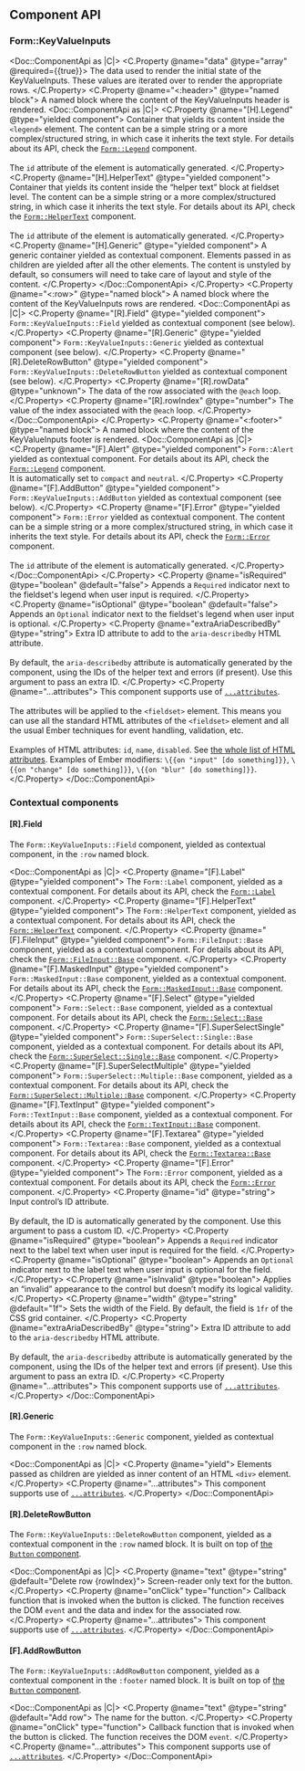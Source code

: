 ## Component API

### Form::KeyValueInputs

<Doc::ComponentApi as |C|>
  <C.Property @name="data" @type="array" @required={{true}}>
    The data used to render the initial state of the KeyValueInputs. These values are iterated over to render the appropriate rows.
  </C.Property>
  <C.Property @name="<:header>" @type="named block">
    A named block where the content of the KeyValueInputs header is rendered.
    <Doc::ComponentApi as |C|>
      <C.Property @name="[H].Legend" @type="yielded component">
        Container that yields its content inside the `<legend>` element. The content can be a simple string or a more complex/structured string, in which case it inherits the text style. For details about its API, check the [`Form::Legend`](/components/form/primitives) component.
        <br/><br/>
        The `id` attribute of the element is automatically generated.
      </C.Property>
      <C.Property @name="[H].HelperText" @type="yielded component">
        Container that yields its content inside the “helper text” block at fieldset level. The content can be a simple string or a more complex/structured string, in which case it inherits the text style. For details about its API, check the [`Form::HelperText`](/components/form/primitives) component.
        <br/><br/>
        The `id` attribute of the element is automatically generated.
      </C.Property>
      <C.Property @name="[H].Generic" @type="yielded component">
        A generic container yielded as contextual component. Elements passed in as children are yielded after all the other elements. The content is unstyled by default, so consumers will need to take care of layout and style of the content.
      </C.Property>
    </Doc::ComponentApi>
  </C.Property>
  <C.Property @name="<:row>" @type="named block">
    A named block where the content of the KeyValueInputs rows are rendered.
    <Doc::ComponentApi as |C|>
      <C.Property @name="[R].Field" @type="yielded component">
        `Form::KeyValueInputs::Field` yielded as contextual component (see below).
      </C.Property>
      <C.Property @name="[R].Generic" @type="yielded component">
        `Form::KeyValueInputs::Generic` yielded as contextual component (see below).
      </C.Property>
      <C.Property @name="[R].DeleteRowButton" @type="yielded component">
        `Form::KeyValueInputs::DeleteRowButton` yielded as contextual component (see below).
      </C.Property>
     <C.Property @name="[R].rowData" @type="unknown">
        The data of the row associated with the `@each` loop.
      </C.Property>
      <C.Property @name="[R].rowIndex" @type="number">
        The value of the index associated with the `@each` loop.
      </C.Property>
    </Doc::ComponentApi>
  </C.Property>
  <C.Property @name="<:footer>" @type="named block">
    A named block where the content of the KeyValueInputs footer is rendered.
    <Doc::ComponentApi as |C|>
      <C.Property @name="[F].Alert" @type="yielded component">
        `Form::Alert` yielded as contextual component. For details about its API, check the [`Form::Legend`](/components/form/primitives) component.
        <br/>It is automatically set to `compact` and `neutral`.
      </C.Property>
      <C.Property @name="[F].AddButton" @type="yielded component">
        `Form::KeyValueInputs::AddButton` yielded as contextual component (see below).
      </C.Property>
      <C.Property @name="[F].Error" @type="yielded component">
        `Form::Error` yielded as contextual component. The content can be a simple string or a more complex/structured string, in which case it inherits the text style. For details about its API, check the [`Form::Error`](/components/form/primitives) component.
        <br/><br/>
        The `id` attribute of the element is automatically generated.
      </C.Property>
    </Doc::ComponentApi>
  </C.Property>
  <C.Property @name="isRequired" @type="boolean" @default="false">
    Appends a `Required` indicator next to the fieldset's legend when user input is required.
  </C.Property>
  <C.Property @name="isOptional" @type="boolean" @default="false">
    Appends an `Optional` indicator next to the fieldset's legend when user input is optional.
  </C.Property>
  <C.Property @name="extraAriaDescribedBy" @type="string">
    Extra ID attribute to add to the `aria-describedby` HTML attribute.
    <br/><br/>
    By default, the `aria-describedby` attribute is automatically generated by the component, using the IDs of the helper text and errors (if present). Use this argument to pass an extra ID.
  </C.Property>
  <C.Property @name="...attributes">
    This component supports use of [`...attributes`](https://guides.emberjs.com/release/in-depth-topics/patterns-for-components/#toc_attribute-ordering).
    <br/><br/>
    The attributes will be applied to the `<fieldset>` element. This means you can use all the standard HTML attributes of the `<fieldset>` element and all the usual Ember techniques for event handling, validation, etc.
    <br/><br/>
    Examples of HTML attributes: `id`, `name`, `disabled`. See [the whole list of HTML attributes](https://developer.mozilla.org/en-US/docs/Web/HTML/Element/fieldset#attributes). Examples of Ember modifiers: `\{{on "input" [do something]}}`, `\{{on "change" [do something]}}`, `\{{on "blur" [do something]}}`.
  </C.Property>
</Doc::ComponentApi>

### Contextual components

#### [R].Field

The `Form::KeyValueInputs::Field` component, yielded as contextual component, in the `:row` named block.

<Doc::ComponentApi as |C|>
  <C.Property @name="[F].Label" @type="yielded component">
     The `Form::Label` component, yielded as a contextual component. For details about its API, check the [`Form::Label`](/components/form/primitives?tab=code#formlabel-2) component.
  </C.Property>
  <C.Property @name="[F].HelperText" @type="yielded component">
    The `Form::HelperText` component, yielded as a contextual component. For details about its API, check the [`Form::HelperText`](/components/form/primitives?tab=code#formhelpertext-2) component.
  </C.Property>
  <C.Property @name="[F].FileInput" @type="yielded component">
    `Form::FileInput::Base` component, yielded as a contextual component. For details about its API, check the [`Form::FileInput::Base`](/components/form/file-input?tab=code#formfileinputbase-1) component.
  </C.Property>
  <C.Property @name="[F].MaskedInput" @type="yielded component">
    `Form::MaskedInput::Base` component, yielded as a contextual component. For details about its API, check the [`Form::MaskedInput::Base`](/components/form/masked-input?tab=code#formmaskedinputbase-1) component.
  </C.Property>
  <C.Property @name="[F].Select" @type="yielded component">
     `Form::Select::Base` component, yielded as a contextual component. For details about its API, check the [`Form::Select::Base`](/components/form/select?tab=code#formselectbase-1) component.
  </C.Property>
  <C.Property @name="[F].SuperSelectSingle" @type="yielded component">
    `Form::SuperSelect::Single::Base` component, yielded as a contextual component. For details about its API, check the [`Form::SuperSelect::Single::Base`](/components/form/super-select?tab=code#superselectsinglebase) component.
  </C.Property>
  <C.Property @name="[F].SuperSelectMultiple" @type="yielded component">
    `Form::SuperSelect::Multiple::Base` component, yielded as a contextual component. For details about its API, check the [`Form::SuperSelect::Multiple::Base`](/components/form/super-select?tab=code#superselectmultiplebase) component.
  </C.Property>
  <C.Property @name="[F].TextInput" @type="yielded component">
    `Form::TextInput::Base` component, yielded as a contextual component. For details about its API, check the [`Form::TextInput::Base`](/components/form/text-input?tab=code#formtextinputbase-1) component.
  </C.Property>
  <C.Property @name="[F].Textarea" @type="yielded component">
    `Form::Textarea::Base` component, yielded as a contextual component. For details about its API, check the [`Form::Textarea::Base`](/components/form/textarea?tab=code#formtextareabase-1) component.
  </C.Property>
  <C.Property @name="[F].Error" @type="yielded component">
    The `Form::Error` component, yielded as a contextual component. For details about its API, check the [`Form::Error`](/components/form/primitives?tab=code#formerror-2) component.
  </C.Property>
  <C.Property @name="id" @type="string">
    Input control’s ID attribute.
    <br/><br/>
    By default, the ID is automatically generated by the component. Use this argument to pass a custom ID.
  </C.Property>
  <C.Property @name="isRequired" @type="boolean">
    Appends a `Required` indicator next to the label text when user input is required for the field.
  </C.Property>
  <C.Property @name="isOptional" @type="boolean">
    Appends an `Optional` indicator next to the label text when user input is optional for the field.
  </C.Property>
  <C.Property @name="isInvalid" @type="boolean">
    Applies an “invalid” appearance to the control but doesn’t modify its logical validity.
  </C.Property>
  <C.Property @name="width" @type="string" @default="1f">
    Sets the width of the Field. By default, the field is `1fr` of the CSS grid container.
  </C.Property>
  <C.Property @name="extraAriaDescribedBy" @type="string">
    Extra ID attribute to add to the `aria-describedby` HTML attribute.
    <br/><br/>
    By default, the `aria-describedby` attribute is automatically generated by the component, using the IDs of the helper text and errors (if present). Use this argument to pass an extra ID.
  </C.Property>
  <C.Property @name="...attributes">
    This component supports use of [`...attributes`](https://guides.emberjs.com/release/in-depth-topics/patterns-for-components/#toc_attribute-ordering).
  </C.Property>
</Doc::ComponentApi>

#### [R].Generic

The `Form::KeyValueInputs::Generic` component, yielded as contextual component in the `:row` named block.

<Doc::ComponentApi as |C|>
  <C.Property @name="yield">
    Elements passed as children are yielded as inner content of an HTML `<div>` element.
  </C.Property>
  <C.Property @name="...attributes">
    This component supports use of [`...attributes`](https://guides.emberjs.com/release/in-depth-topics/patterns-for-components/#toc_attribute-ordering).
  </C.Property>
</Doc::ComponentApi>

#### [R].DeleteRowButton

The `Form::KeyValueInputs::DeleteRowButton` component, yielded as a contextual component in the `:row` named block. It is built on top of [the `Button` component](/components/button).

<Doc::ComponentApi as |C|>
  <C.Property @name="text" @type="string" @default="Delete row {rowIndex}">
    Screen-reader only text for the button.
  </C.Property>
  <C.Property @name="onClick" type="function">
    Callback function that is invoked when the button is clicked. The function receives the DOM `event` and the data and index for the associated row.
  </C.Property>
  <C.Property @name="...attributes">
    This component supports use of [`...attributes`](https://guides.emberjs.com/release/in-depth-topics/patterns-for-components/#toc_attribute-ordering).
  </C.Property>
</Doc::ComponentApi>

#### [F].AddRowButton

The `Form::KeyValueInputs::AddRowButton` component, yielded as a contextual component in the `:footer` named block. It is built on top of [the `Button` component](/components/button).

<Doc::ComponentApi as |C|>
  <C.Property @name="text" @type="string" @default="Add row">
    The name for the button.
  </C.Property>
  <C.Property @name="onClick" type="function">
    Callback function that is invoked when the button is clicked. The function receives the DOM `event`.
  </C.Property>
  <C.Property @name="...attributes">
    This component supports use of [`...attributes`](https://guides.emberjs.com/release/in-depth-topics/patterns-for-components/#toc_attribute-ordering).
  </C.Property>
</Doc::ComponentApi>
